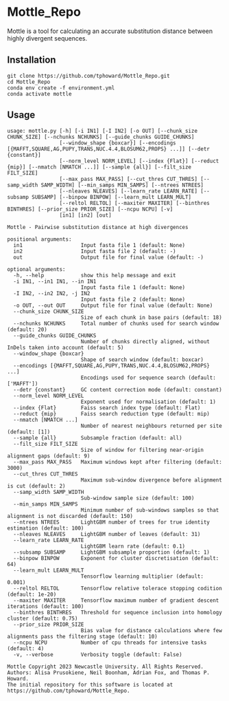 # Mottle_Repo

Mottle is a tool for calculating an accurate substitution distance between highly divergent sequences.

## Installation
    git clone https://github.com/tphoward/Mottle_Repo.git
    cd Mottle_Repo
    conda env create -f environment.yml
    conda activate mottle

## Usage
    usage: mottle.py [-h] [-i IN1] [-I IN2] [-o OUT] [--chunk_size CHUNK_SIZE] [--nchunks NCHUNKS] [--guide_chunks GUIDE_CHUNKS]
                     [--window_shape {boxcar}] [--encodings [{MAFFT,SQUARE,AG,PUPY,TRANS,NUC.4.4,BLOSUM62,PROPS} ...]] [--detr {constant}]
                     [--norm_level NORM_LEVEL] [--index {Flat}] [--reduct {mip}] [--nmatch [NMATCH ...]] [--sample {all}] [--filt_size FILT_SIZE]
                     [--max_pass MAX_PASS] [--cut_thres CUT_THRES] [--samp_width SAMP_WIDTH] [--min_samps MIN_SAMPS] [--ntrees NTREES]
                     [--nleaves NLEAVES] [--learn_rate LEARN_RATE] [--subsamp SUBSAMP] [--binpow BINPOW] [--learn_mult LEARN_MULT]
                     [--reltol RELTOL] [--maxiter MAXITER] [--binthres BINTHRES] [--prior_size PRIOR_SIZE] [--ncpu NCPU] [-v]
                     [in1] [in2] [out]

    Mottle - Pairwise substitution distance at high divergences

    positional arguments:
      in1                   Input fasta file 1 (default: None)
      in2                   Input fasta file 2 (default: -)
      out                   Output file for final value (default: -)

    optional arguments:
      -h, --help            show this help message and exit
      -i IN1, --in1 IN1, --in IN1
                            Input fasta file 1 (default: None)
      -I IN2, --in2 IN2, -j IN2
                            Input fasta file 2 (default: None)
      -o OUT, --out OUT     Output file for final value (default: None)
      --chunk_size CHUNK_SIZE
                            Size of each chunk in base pairs (default: 18)
      --nchunks NCHUNKS     Total number of chunks used for search window (default: 20)
      --guide_chunks GUIDE_CHUNKS
                            Number of chunks directly aligned, without InDels taken into account (default: 5)
      --window_shape {boxcar}
                            Shape of search window (default: boxcar)
      --encodings [{MAFFT,SQUARE,AG,PUPY,TRANS,NUC.4.4,BLOSUM62,PROPS} ...]
                            Encodings used for sequence search (default: ['MAFFT'])
      --detr {constant}     GC content correction mode (default: constant)
      --norm_level NORM_LEVEL
                            Exponent used for normalisation (default: 1)
      --index {Flat}        Faiss search index type (default: Flat)
      --reduct {mip}        Faiss search reduction type (default: mip)
      --nmatch [NMATCH ...]
                            Number of nearest neighbours returned per site (default: [1])
      --sample {all}        Subsample fraction (default: all)
      --filt_size FILT_SIZE
                            Size of window for filtering near-origin alignment gaps (default: 9)
      --max_pass MAX_PASS   Maximum windows kept after filtering (default: 3000)
      --cut_thres CUT_THRES
                            Maximum sub-window divergence before alignment is cut (default: 2)
      --samp_width SAMP_WIDTH
                            Sub-window sample size (default: 100)
      --min_samps MIN_SAMPS
                            Minimum number of sub-windows samples so that alignment is not discarded (default: 150)
      --ntrees NTREES       LightGBM number of trees for true identity estimation (default: 100)
      --nleaves NLEAVES     LightGBM number of leaves (default: 31)
      --learn_rate LEARN_RATE
                            LightGBM learn rate (default: 0.1)
      --subsamp SUBSAMP     LightGBM subsample proportion (default: 1)
      --binpow BINPOW       Exponent for cluster discretisation (default: 64)
      --learn_mult LEARN_MULT
                            Tensorflow learning multiplier (default: 0.001)
      --reltol RELTOL       Tensorflow relative tolerace stopping codition (default: 1e-20)
      --maxiter MAXITER     Tensorflow maximum number of gradient descent iterations (default: 100)
      --binthres BINTHRES   Threshold for sequence inclusion into homology cluster (default: 0.75)
      --prior_size PRIOR_SIZE
                            Bias value for distance calculations where few alignments pass the filtering stage (default: 10)
      --ncpu NCPU           Number of cpu threads for intensive tasks (default: 4)
      -v, --verbose         Verbosity toggle (default: False)

    Mottle Copyright 2023 Newcastle University. All Rights Reserved. Authors: Alisa Prusokiene, Neil Boonham, Adrian Fox, and Thomas P. Howard.
    The initial repository for this software is located at https://github.com/tphoward/Mottle_Repo.
